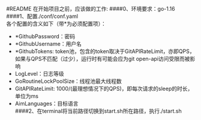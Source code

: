 #README
在开始项目之前，应该做的工作:
####0、环境要求：go-1.16
####1、配置./conf/conf.yaml  
各个配置的含义如下（带*为必须配置项）： 
* *GithubPassword：密码
* *GithubUsername：用户名
* *GithubTokens: token池，包含的token取决于GitAPIRateLimit，亦即QPS，如果与QPS不匹配（过少），运行时有可能会应为git open-api访问受限而被影响
* LogLevel：日志等级  
* GoRoutineLockPoolSize：线程池最大线程数  
* GitAPIRateLimit: 1000/(最理想情况下的QPS)，即每次请求的sleep的时长，单位为ms
* AimLanguages：目标语言  
####2、在terminal将当前路径切换到start.sh所在路径，执行./start.sh
